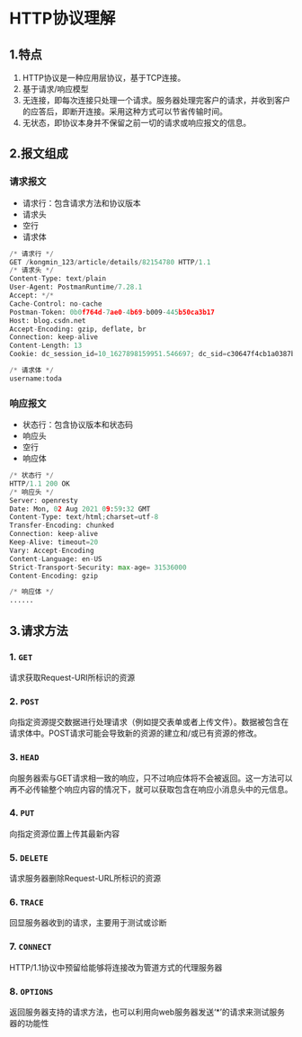 # HTTP协议理解

## 1.特点

1. HTTP协议是一种应用层协议，基于TCP连接。
2. 基于请求/响应模型
3. 无连接，即每次连接只处理一个请求。服务器处理完客户的请求，并收到客户的应答后，即断开连接。采用这种方式可以节省传输时间。
4. 无状态，即协议本身并不保留之前一切的请求或响应报文的信息。

## 2.报文组成

### 请求报文
- 请求行：包含请求方法和协议版本
- 请求头
- 空行
- 请求体

```python
/* 请求行 */
GET /kongmin_123/article/details/82154780 HTTP/1.1
/* 请求头 */
Content-Type: text/plain
User-Agent: PostmanRuntime/7.28.1
Accept: */*
Cache-Control: no-cache
Postman-Token: 0b0f764d-7ae0-4b69-b009-445b50ca3b17
Host: blog.csdn.net
Accept-Encoding: gzip, deflate, br
Connection: keep-alive
Content-Length: 13
Cookie: dc_session_id=10_1627898159951.546697; dc_sid=c30647f4cb1a0387ba950356a1b79f36; uuid_tt_dd=10_19744463760-1627898159951-274682

/* 请求体 */
username:toda
```

### 响应报文
- 状态行：包含协议版本和状态码
- 响应头
- 空行
- 响应体

```python
/* 状态行 */
HTTP/1.1 200 OK
/* 响应头 */
Server: openresty
Date: Mon, 02 Aug 2021 09:59:32 GMT
Content-Type: text/html;charset=utf-8
Transfer-Encoding: chunked
Connection: keep-alive
Keep-Alive: timeout=20
Vary: Accept-Encoding
Content-Language: en-US
Strict-Transport-Security: max-age= 31536000
Content-Encoding: gzip

/* 响应体 */
......

```

## 3.请求方法

### 1. `GET`

请求获取Request-URI所标识的资源

### 2. `POST`

向指定资源提交数据进行处理请求（例如提交表单或者上传文件）。数据被包含在请求体中。POST请求可能会导致新的资源的建立和/或已有资源的修改。

### 3. `HEAD`

向服务器索与GET请求相一致的响应，只不过响应体将不会被返回。这一方法可以再不必传输整个响应内容的情况下，就可以获取包含在响应小消息头中的元信息。

### 4. `PUT`

向指定资源位置上传其最新内容

### 5. `DELETE`

请求服务器删除Request-URL所标识的资源

### 6. `TRACE`

回显服务器收到的请求，主要用于测试或诊断

### 7. `CONNECT`

HTTP/1.1协议中预留给能够将连接改为管道方式的代理服务器

### 8. `OPTIONS`

返回服务器支持的请求方法，也可以利用向web服务器发送‘*’的请求来测试服务器的功能性

